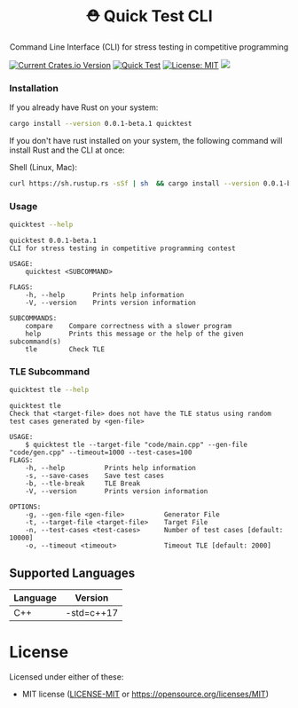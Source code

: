 <h1 align="center">⛑ Quick Test CLI</h1>

<p align="center">Command Line Interface (CLI) for stress testing in competitive programming</p>

[![Current Crates.io Version](https://img.shields.io/crates/v/quicktest.svg)](https://crates.io/crates/quicktest) [![Quick Test](https://circleci.com/gh/LuisMBaezCo/quicktest.svg?style=shield)](https://app.circleci.com/pipelines/github/LuisMBaezCo/quicktest) [![License: MIT](https://img.shields.io/badge/License-MIT-blue.svg)](https://opensource.org/licenses/MIT) [![](https://img.shields.io/crates/d/quicktest)](https://crates.io/crates/quicktest)

### Installation

If you already have Rust on your system:

```sh
cargo install --version 0.0.1-beta.1 quicktest
```

If you don't have rust installed on your system, the following command will install Rust and the CLI at once:

Shell (Linux, Mac):
```sh
curl https://sh.rustup.rs -sSf | sh  && cargo install --version 0.0.1-beta.1 quicktest
```

### Usage

```sh
quicktest --help
```

```
quicktest 0.0.1-beta.1
CLI for stress testing in competitive programming contest

USAGE:
    quicktest <SUBCOMMAND>

FLAGS:
    -h, --help       Prints help information
    -V, --version    Prints version information

SUBCOMMANDS:
    compare    Compare correctness with a slower program
    help       Prints this message or the help of the given subcommand(s)
    tle        Check TLE

```

### TLE Subcommand

```sh
quicktest tle --help
```

```
quicktest tle
Check that <target-file> does not have the TLE status using random test cases generated by <gen-file>

USAGE:
    $ quicktest tle --target-file "code/main.cpp" --gen-file "code/gen.cpp" --timeout=1000 --test-cases=100
FLAGS:
    -h, --help          Prints help information
    -s, --save-cases    Save test cases
    -b, --tle-break     TLE Break
    -V, --version       Prints version information

OPTIONS:
    -g, --gen-file <gen-file>          Generator File
    -t, --target-file <target-file>    Target File
    -n, --test-cases <test-cases>      Number of test cases [default: 10000]
    -o, --timeout <timeout>            Timeout TLE [default: 2000]
```

## Supported Languages

| Language           |       Version          |
|--------------------|------------------------|
| C++                | -std=c++17             |

# License
Licensed under either of these:
* MIT license ([LICENSE-MIT](https://github.com/LuisMBaezCo/quicktest/blob/main/LICENSE) or https://opensource.org/licenses/MIT)